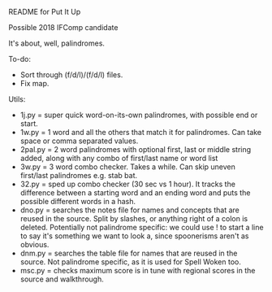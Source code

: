 README for Put It Up

Possible 2018 IFComp candidate

It's about, well, palindromes.

To-do:

* Sort through (f/d/l)/(f/d/l) files.
* Fix map.

Utils:

* 1j.py = super quick word-on-its-own palindromes, with possible end or start.
* 1w.py = 1 word and all the others that match it for palindromes. Can take space or comma separated values.
* 2pal.py = 2 word palindromes with optional first, last or middle string added, along with any combo of first/last name or word list
* 3w.py = 3 word combo checker. Takes a while. Can skip uneven first/last palindromes e.g. stab bat.
* 32.py = sped up combo checker (30 sec vs 1 hour). It tracks the difference between a starting word and an ending word and puts the possible different words in a hash.
* dno.py = searches the notes file for names and concepts that are reused in the source. Split by slashes, or anything right of a colon is deleted. Potentially not palindrome specific: we could use ! to start a line to say it's something we want to look a, since spoonerisms aren't as obvious.
* dnm.py = searches the table file for names that are reused in the source. Not palindrome specific, as it is used for Spell Woken too.
* msc.py = checks maximum score is in tune with regional scores in the source and walkthrough.